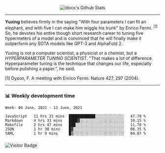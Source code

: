 <div align="center">
    <img align="center" src="https://github-readme-stats.vercel.app/api?username=idocx&show_icons=true&count_private=true&hide_border=true" alt="idocx's Github Stats"></img>
</div>

---

**Yuxing** believes firmly in the saying "With four parameters I can fit an elephant, and with five I can make him wiggle his trunk" by Enrico Fermi. <sup>[1]</sup> So, he devotes his entire though short research career to tuning five hypermeters of a model and is convinced that he will finally make it outperform any SOTA models like GPT-3 and AlphaFold 2.

Yuxing is not a computer scientist, a physicist or a chemist, but a *HYPERPARAMETER TUNING SCIENTIST*. "That makes a lot of difference. Hyperparameter tuning is the technique that changes our life, especially before pulishing a paper.", he said.

[1] Dyson, F. A meeting with Enrico Fermi. Nature 427, 297 (2004).


---

### 📊 Weekly development time
<!--START_SECTION:waka-->
```text
Week: 04 June, 2021 - 11 June, 2021

JavaScript   11 hrs 21 mins  ████████████░░░░░░░░░░░░░   47.70 % 
Markdown     4 hrs 33 mins   ████▓░░░░░░░░░░░░░░░░░░░░   19.15 % 
Makefile     2 hrs 47 mins   ███░░░░░░░░░░░░░░░░░░░░░░   11.70 % 
JSON         1 hr 30 mins    █▓░░░░░░░░░░░░░░░░░░░░░░░   06.35 % 
YAML         1 hr 9 mins     █▒░░░░░░░░░░░░░░░░░░░░░░░   04.87 % 
```
<!--END_SECTION:waka-->

### 

![Visitor Badge](https://visitor-badge.laobi.icu/badge?page_id=idocx.idocx)